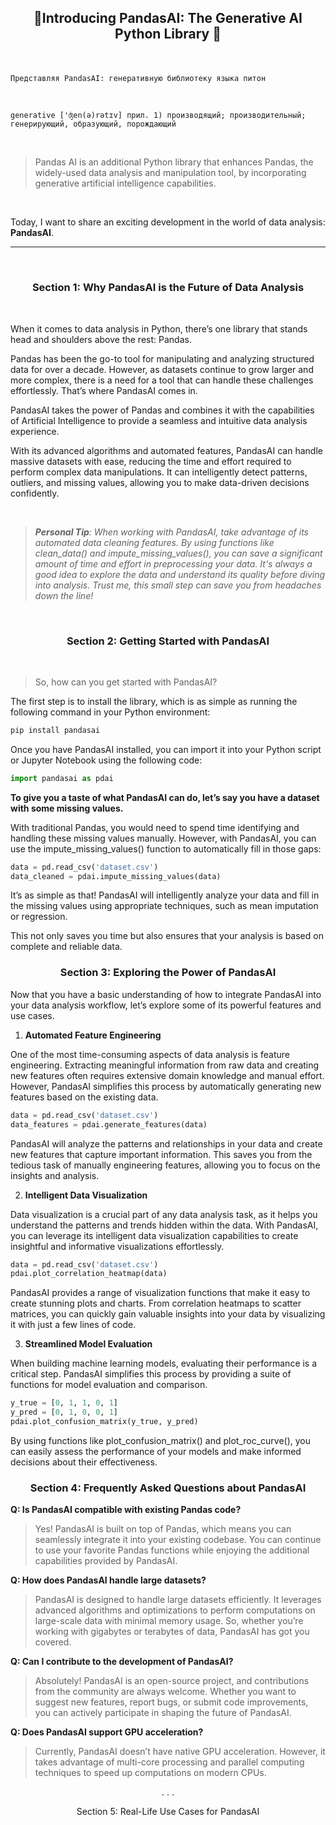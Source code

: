 ## <p align="center">🐼Introducing PandasAI: The Generative AI Python Library 🐼</p>

<br>

    Представляя PandasAI: генеративную библиотеку языка питон

<br>

    generative ['ʤen(ə)rətɪv] прил. 1) производящий; производительный; генерирующий, образующий, порождающий
    
<br>

> Pandas AI is an additional Python library that enhances Pandas, the widely-used data analysis and manipulation tool, by incorporating generative artificial intelligence capabilities.

<br>

Today, I want to share an exciting development in the world of data analysis: **PandasAI**.

---

<br>

### <p align="center">Section 1: Why PandasAI is the Future of Data Analysis</p>

<br>

When it comes to data analysis in Python, there’s one library that stands head and shoulders above the rest: Pandas.

Pandas has been the go-to tool for manipulating and analyzing structured data for over a decade. However, as datasets continue to grow larger and more complex, there is a need for a tool that can handle these challenges effortlessly. That’s where PandasAI comes in.

PandasAI takes the power of Pandas and combines it with the capabilities of Artificial Intelligence to provide a seamless and intuitive data analysis experience.

With its advanced algorithms and automated features, PandasAI can handle massive datasets with ease, reducing the time and effort required to perform complex data manipulations. It can intelligently detect patterns, outliers, and missing values, allowing you to make data-driven decisions confidently.

<br>

> ***Personal Tip**: When working with PandasAI, take advantage of its automated data cleaning features. By using functions like clean_data() and impute_missing_values(), you can save a significant amount of time and effort in preprocessing your data. It's always a good idea to explore the data and understand its quality before diving into analysis. Trust me, this small step can save you from headaches down the line!*

<br>

### <p align="center">Section 2: Getting Started with PandasAI</p>


<br>

>So, how can you get started with PandasAI?

The first step is to install the library, which is as simple as running the following command in your Python environment:

```bash
pip install pandasai
```

Once you have PandasAI installed, you can import it into your Python script or Jupyter Notebook using the following code:

```python
import pandasai as pdai
```

**To give you a taste of what PandasAI can do, let’s say you have a dataset with some missing values.**


With traditional Pandas, you would need to spend time identifying and handling these missing values manually. However, with PandasAI, you can use the impute_missing_values() function to automatically fill in those gaps:

```python
data = pd.read_csv('dataset.csv')
data_cleaned = pdai.impute_missing_values(data)
```

It’s as simple as that! PandasAI will intelligently analyze your data and fill in the missing values using appropriate techniques, such as mean imputation or regression.

This not only saves you time but also ensures that your analysis is based on complete and reliable data.


### <p align="center"> Section 3: Exploring the Power of PandasAI</p>

Now that you have a basic understanding of how to integrate PandasAI into your data analysis workflow, let’s explore some of its powerful features and use cases.

1. **Automated Feature Engineering**

One of the most time-consuming aspects of data analysis is feature engineering. Extracting meaningful information from raw data and creating new features often requires extensive domain knowledge and manual effort. However, PandasAI simplifies this process by automatically generating new features based on the existing data.

```python
data = pd.read_csv('dataset.csv')
data_features = pdai.generate_features(data)
```

PandasAI will analyze the patterns and relationships in your data and create new features that capture important information. This saves you from the tedious task of manually engineering features, allowing you to focus on the insights and analysis.

2. **Intelligent Data Visualization**

Data visualization is a crucial part of any data analysis task, as it helps you understand the patterns and trends hidden within the data. With PandasAI, you can leverage its intelligent data visualization capabilities to create insightful and informative visualizations effortlessly.

```python
data = pd.read_csv('dataset.csv')
pdai.plot_correlation_heatmap(data)
```

PandasAI provides a range of visualization functions that make it easy to create stunning plots and charts. From correlation heatmaps to scatter matrices, you can quickly gain valuable insights into your data by visualizing it with just a few lines of code.

3. **Streamlined Model Evaluation**

When building machine learning models, evaluating their performance is a critical step. PandasAI simplifies this process by providing a suite of functions for model evaluation and comparison.

```python
y_true = [0, 1, 1, 0, 1]
y_pred = [0, 1, 0, 0, 1]
pdai.plot_confusion_matrix(y_true, y_pred)
```

By using functions like plot_confusion_matrix() and plot_roc_curve(), you can easily assess the performance of your models and make informed decisions about their effectiveness.

### <p align="center">Section 4: Frequently Asked Questions about PandasAI</p>

**Q: Is PandasAI compatible with existing Pandas code?**

>Yes! PandasAI is built on top of Pandas, which means you can seamlessly integrate it into your existing codebase. You can continue to use your favorite Pandas functions while enjoying the additional capabilities provided by PandasAI.

**Q: How does PandasAI handle large datasets?**

>PandasAI is designed to handle large datasets efficiently. It leverages advanced algorithms and optimizations to perform computations on large-scale data with minimal memory usage. So, whether you’re working with gigabytes or terabytes of data, PandasAI has got you covered.

**Q: Can I contribute to the development of PandasAI?**

>Absolutely! PandasAI is an open-source project, and contributions from the community are always welcome. Whether you want to suggest new features, report bugs, or submit code improvements, you can actively participate in shaping the future of PandasAI.

**Q: Does PandasAI support GPU acceleration?**

>Currently, PandasAI doesn’t have native GPU acceleration. However, it takes advantage of multi-core processing and parallel computing techniques to speed up computations on modern CPUs.

<p align="center">.       .       .</p>
   
<p align="center">Section 5: Real-Life Use Cases for PandasAI</p>




















